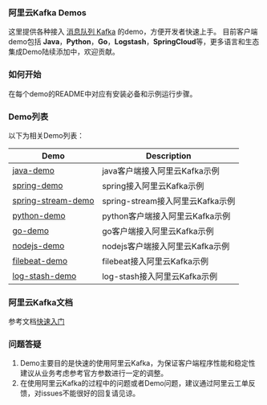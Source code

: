 ### 阿里云Kafka Demos
这里提供各种接入 [消息队列 Kafka](https://www.aliyun.com/product/kafka?spm=5176.8142029.388261.384.e9396d3epwiIeJ) 的demo，方便开发者快速上手。
目前客户端demo包括 **Java**，**Python**，**Go**，**Logstash**，**SpringCloud**等，更多语言和生态集成Demo陆续添加中，欢迎贡献。

### 如何开始
在每个demo的README中对应有安装必备和示例运行步骤。

### Demo列表

以下为相关Demo列表：

| Demo                                       |  Description
| ------------------------------------------ | --------------------------------------------------------------------------------
|[java-demo](kafka-java-demo/README.md)|java客户端接入阿里云Kafka示例|
|[spring-demo](kafka-spring-demo/README.md)|spring接入阿里云Kafka示例|
|[spring-stream-demo](kafka-spring-stream-demo/README.md)|spring-stream接入阿里云Kafka示例|
|[python-demo](kafka-python-demo/README.md)|python客户端接入阿里云Kafka示例|
|[go-demo](kafka-go-demo/README.md)|go客户端接入阿里云Kafka示例|
|[nodejs-demo](kafka-nodejs-demo/README.md)|nodejs客户端接入阿里云Kafka示例|
|[filebeat-demo](kafka-filebeat-demo/README.md)|filebeat接入阿里云Kafka示例|
|[log-stash-demo](kafka-log-stash-demo/README.md)|log-stash接入阿里云Kafka示例|


### 阿里云Kafka文档
参考文档[快速入门](https://help.aliyun.com/document_detail/99949.html?spm=a2c4g.11186623.6.554.2be1c453UXdc4D)

### 问题答疑
1. Demo主要目的是快速的使用阿里云Kafka，为保证客户端程序性能和稳定性建议从业务考虑参考官方参数进行一定的调整。
2. 在使用阿里云Kafka的过程中的问题或者Demo问题，建议通过阿里云工单反馈，对issues不能很好的回复请见谅。